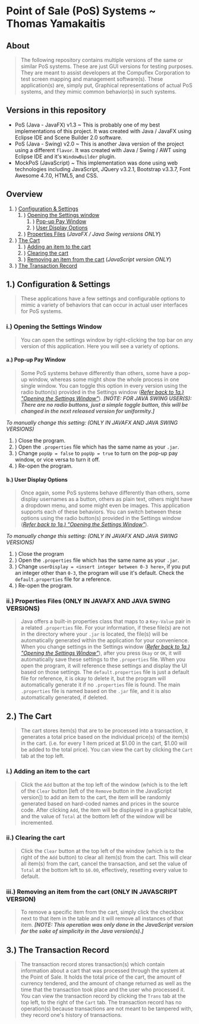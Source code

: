 Point of Sale (PoS) Systems ~ Thomas Yamakaitis
=====
About
-----
> The following repository contains multiple versions of the same or similar PoS systems. These are just GUI versions for testing purposes. They are meant to assist developers at the Compuflex Corporation to test screen mapping and management software(s). These application(s) are, simply put, Graphical representations of actual PoS systems, and they mimic common behavior(s) in such systems.

Versions in this repository
-----
 - PoS (Java - JavaFX) v1.3 ~ This is probably one of my best implementations of this project. It was created with Java / JavaFX using Eclipse IDE and Scene Builder 2.0 software.
 - PoS (Java - Swing) v2.0 ~ This is another Java version of the project using a different `flavor`. It was created with Java / Swing / AWT using Eclipse IDE and it's `WindowBuilder` plugin.
 - MockPoS (JavaScript) ~ This implementation was done using web technologies including JavaScript, JQuery v3.2.1, Bootstrap v3.3.7, Font Awesome 4.7.0, HTML5, and CSS.

Overview
-----
1. ) [Configuration & Settings](#1-configuration--settings)
    1. ) [Opening the Settings window](#i-opening-the-settings-window)
        1. ) [Pop-up Pay Window](#a-pop-up-pay-window)
        2. ) [User Display Options](#b-user-display-options)
    2. ) [Properties Files](#ii-properties-files-only-in-javafx-and-java-swing-versions) (*JavaFX / Java Swing versions ONLY*)
2. ) [The Cart](#2-the-cart)
    1. ) [Adding an item to the cart](#i-adding-an-item-to-the-cart)
    2. ) [Clearing the cart](#ii-clearing-the-cart)
    3. ) [Removing an item from the cart](#iii-removing-an-item-from-the-cart-only-in-javascript-version) (*JavaScript version ONLY*)
3. ) [The Transaction Record](#3-the-transaction-record)

## 1.) Configuration & Settings
> These applications have a few settings and configurable options to mimic a variety of behaviors that can occur in actual user interfaces for PoS systems.

### i.) Opening the Settings Window
> You can open the settings window by right-clicking the top bar on any version of this application. Here you will see a variety of options.

#### a.) Pop-up Pay Window
> Some PoS systems behave differently than others, some have a pop-up window, whereas some might show the whole process in one single window. You can toggle this option in every version using the radio button(s) provided in the Settings window ([*Refer back to 1a.) "Opening the Settings Window"*](#i-opening-the-settings-window)). ***[NOTE: FOR JAVA SWING USER(S): There are no radio buttons, just a simple toggle button, this will be changed in the next released version for uniformity.]***

*To manually change this setting: (ONLY IN JAVAFX AND JAVA SWING VERSIONS)*
 1. ) Close the program.
 2. ) Open the `.properties` file which has the same name as your `.jar`.
 3. ) Change `popUp = false` to `popUp = true` to turn on the pop-up pay window, or vice versa to turn it off.
 4. ) Re-open the program.

#### b.) User Display Options
> Once again, some PoS systems behave differently than others, some display usernames as a button, others as plain text, others might have a dropdown menu, and some might even be images. This application supports each of these behaviors. You can switch between these options using the radio button(s) provided in the Settings window ([*Refer back to 1a.) "Opening the Settings Window"*](#i-opening-the-settings-window)).

*To manually change this setting: (ONLY IN JAVAFX AND JAVA SWING VERSIONS)*
  1. ) Close the program
  2. ) Open the `.properties` file which has the same name as your `.jar`.
  3. ) Change `userDisplay = <insert integer between 0-3 here>`, if you put an integer other than `0-3`, the program will use it's default. Check the `default.properties` file for a reference.
  4. ) Re-open the program.

### ii.) Properties Files (ONLY IN JAVAFX AND JAVA SWING VERSIONS)
> Java offers a built-in properties class that maps to a `Key-Value` pair in a related `.properties` file. For your information, if these file(s) are not in the directory where your `.jar` is located, the file(s) will be automatically generated within the application for your convenience. When you change settings in the Settings window ([*Refer back to 1a.) "Opening the Settings Window"*](#i-opening-the-settings-window)), after you press `Okay` or `OK`, it will automatically save these settings to the `.properties` file. When you open the program, it will reference these settings and display the UI based on those settings. The `default.properties` file is just a default file for reference, it is okay to delete it, but the program will automatically generate it if no `.properties` file is found. The main `.properties` file is named based on the `.jar` file, and it is also automatically generated, if deleted.

## 2.) The Cart
> The cart stores item(s) that are to be processed into a transaction, it generates a total price based on the individual price(s) of the item(s) in the cart. (i.e. for every 1 item priced at $1.00 in the cart, $1.00 will be added to the total price). You can view the cart by clicking the `Cart` tab at the top left.

### i.) Adding an item to the cart
> Click the `Add` button at the top left of the window (which is to the left of the `Clear` button [left of the `Remove` button in the JavaScript version]) to add an item to the cart, the item will be randomly generated based on hard-coded names and prices in the source code. After clicking `Add`, the item will be displayed in a graphical table, and the value of `Total` at the bottom left of the window will be incremented.

### ii.) Clearing the cart
> Click the `Clear` button at the top left of the window (which is to the right of the `Add` button) to clear all item(s) from the cart. This will clear all item(s) from the cart, cancel the transaction, and set the value of `Total` at the bottom left to `$0.00`, effectively, resetting every value to default.

### iii.) Removing an item from the cart (ONLY IN JAVASCRIPT VERSION)
> To remove a specific item from the cart, simply click the checkbox next to that item in the table and it will remove all instances of that item. ***[NOTE: This operation was only done in the JavaScript version for the sake of simplicity in the Java version(s).]***

## 3.) The Transaction Record
> The transaction record stores transaction(s) which contain information about a cart that was processed through the system at the Point of Sale. It holds the total price of the cart, the amount of currency tendered, and the amount of change returned as well as the time that the transaction took place and the user who processed it. You can view the transaction record by clicking the `Trans` tab at the top left, to the right of the `Cart` tab. The transaction record has no operation(s) because transactions are not meant to be tampered with, they record one's history of transactions.
